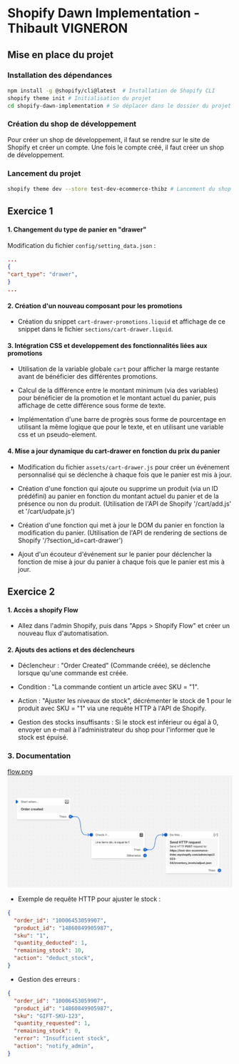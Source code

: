 # Shopify Dawn Implementation - Thibault VIGNERON

## Mise en place du projet

### Installation des dépendances

```bash
npm install -g @shopify/cli@latest  # Installation de Shopify CLI
shopify theme init # Initialisation du projet
cd shopify-dawn-implementation # Se déplacer dans le dossier du projet
```

### Création du shop de développement

Pour créer un shop de développement, il faut se rendre sur le site de Shopify et créer un compte. Une fois le compte créé, il faut créer un shop de développement.

### Lancement du projet

```bash
shopify theme dev --store test-dev-ecommerce-thibz # Lancement du shop de développement
```

## Exercice 1

#### 1. Changement du type de panier en "drawer"

Modification du fichier `config/setting_data.json` :

```json
...
{
"cart_type": "drawer",
}
...
```

#### 2. Création d'un nouveau composant pour les promotions

- Création du snippet `cart-drawer-promotions.liquid` et affichage de ce snippet dans le fichier `sections/cart-drawer.liquid`. 


#### 3. Intégration CSS et developpement des fonctionnalités liées aux promotions

- Utilisation de la variable globale `cart` pour afficher la marge restante avant de bénéficier des différentes promotions. 

- Calcul de la différence entre le montant minimum (via des variables) pour bénéficier de la promotion et le montant actuel du panier, puis affichage de cette différence sous forme de texte. 

- Implémentation d'une barre de progrès sous forme de pourcentage en utilisant la même logique que pour le texte, et en utilisant une variable css et un pseudo-element.


#### 4. Mise a jour dynamique du cart-drawer en fonction du prix du panier

- Modification du fichier `assets/cart-drawer.js` pour créer un événement personnalisé qui se déclenche à chaque fois que le panier est mis à jour.

- Création d'une fonction qui ajoute ou supprime un produit (via un ID prédéfini) au panier en fonction du montant actuel du panier et de la présence ou non du produit. (Utilisation de l'API de Shopify '/cart/add.js' et '/cart/udpate.js')

- Création d'une fonction qui met à jour le DOM du panier en fonction la modification du panier. (Utilisation de l'API de rendering de sections de Shopify '/?section_id=cart-drawer')

- Ajout d'un écouteur d'événement sur le panier pour déclencher la fonction de mise à jour du panier à chaque fois que le panier est mis à jour.


## Exercice 2

#### 1. Accès a shopify Flow
- Allez dans l'admin Shopify, puis dans "Apps > Shopify Flow" et créer un nouveau flux d'automatisation.

#### 2. Ajouts des actions et des déclencheurs
- Déclencheur : "Order Created" (Commande créée), se déclenche lorsque qu'une commande est créée.
- Condition : "La commande contient un article avec SKU = "1".
- Action : "Ajuster les niveaux de stock", décrémenter le stock de 1 pour le produit avec SKU = "1" via une requête HTTP à l'API de Shopify.

- Gestion des stocks insuffisants : Si le stock est inférieur ou égal à 0, envoyer un e-mail à l'administrateur du shop pour l'informer que le stock est épuisé.

### 3. Documentation

[flow.png](shopifyFlow/flow.png)
![flow](shopifyFlow/flow.png)


- Exemple de requête HTTP pour ajuster le stock :

```json
{
  "order_id": "10006453059907",
  "product_id": "14860849905987",
  "sku": "1",
  "quantity_deducted": 1,
  "remaining_stock": 10,
  "action": "deduct_stock",
}
```

- Gestion des erreurs :

```json
{
  "order_id": "10006453059907",
  "product_id": "14860849905987",
  "sku": "GIFT-SKU-123",
  "quantity_requested": 1,
  "remaining_stock": 0,
  "error": "Insufficient stock",
  "action": "notify_admin",
}
```